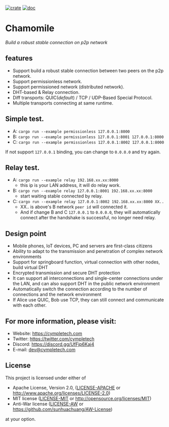 [![crate](https://img.shields.io/badge/crates.io-v0.10.2-green.svg)](https://crates.io/crates/chamomile) [![doc](https://img.shields.io/badge/docs.rs-v0.10.2-blue.svg)](https://docs.rs/chamomile)

# Chamomile
*Build a robust stable connection on p2p network*

## features
- Support build a robust stable connection between two peers on the p2p network.
- Support permissionless network.
- Support permissioned network (distributed network).
- DHT-based & Relay connection.
- Diff transports: QUIC(*default*) / TCP / UDP-Based Special Protocol.
- Multiple transports connecting at same runtime.

## Simple test.
- A: `cargo run --example permissionless 127.0.0.1:8000`
- B: `cargo run --example permissionless 127.0.0.1:8001 127.0.0.1:8000`
- C: `cargo run --example permissionless 127.0.0.1:8002 127.0.0.1:8000`

If not support `127.0.0.1` binding, you can change to `0.0.0.0` and try again.

## Relay test.
- A: `cargo run --example relay 192.168.xx.xx:8000`
  - this ip is your LAN address, it will do relay work.
- B: `cargo run --example relay 127.0.0.1:8001 192.168.xx.xx:8000`
  - start waiting stable connected by relay.
- C: `cargo run --example relay 127.0.0.1:8002 192.168.xx.xx:8000 XX..`
  - XX.. is above's B network `peer id` will connected it.
  - And if change B and C `127.0.0.1` to `0.0.0.0`, they will automatically connect after the handshake is successful, no longer need relay.

## Design point
- Mobile phones, IoT devices, PC and servers are first-class citizens
- Ability to adapt to the transmission and penetration of complex network environments
- Support for springboard function, virtual connection with other nodes, build virtual DHT
- Encrypted transmission and secure DHT protection
- It can support all interconnections and single-center connections under the LAN, and can also support DHT in the public network environment
- Automatically switch the connection according to the number of connections and the network environment
- If Alice use QUIC, Bob use TCP, they can still connect and communicate with each other.

## For more information, please visit:
- Website: https://cympletech.com
- Twitter: https://twitter.com/cympletech
- Discord: https://discord.gg/UfFjp6Kaj4
- E-mail: dev@cympletech.com

## License

This project is licensed under either of

 * Apache License, Version 2.0, ([LICENSE-APACHE](LICENSE-APACHE) or
   http://www.apache.org/licenses/LICENSE-2.0)
 * MIT license ([LICENSE-MIT](LICENSE-MIT) or
   http://opensource.org/licenses/MIT)
 * Anti-War license ([LICENSE-AW](LICENSE-AW) or
   https://github.com/sunhuachuang/AW-License)

at your option.
